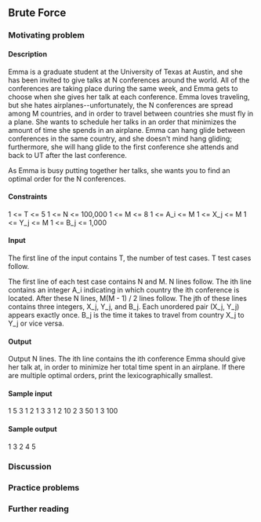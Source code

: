 ## Brute Force

### Motivating problem

#### Description

Emma is a graduate student at the University of Texas at Austin, and she has been invited to give talks at N conferences around the world. All of the conferences are taking place during the same week, and Emma gets to choose when she gives her talk at each conference. Emma loves traveling, but she hates airplanes--unfortunately, the N conferences are spread among M countries, and in order to travel between countries she must fly in a plane. She wants to schedule her talks in an order that minimizes the amount of time she spends in an airplane. Emma can hang glide between conferences in the same country, and she doesn't mind hang gliding; furthermore, she will hang glide to the first conference she attends and back to UT after the last conference.

As Emma is busy putting together her talks, she wants you to find an optimal order for the N conferences.

#### Constraints

1 <= T <= 5
1 <= N <= 100,000
1 <= M <= 8
1 <= A_i <= M
1 <= X_j <= M
1 <= Y_j <= M
1 <= B_j <= 1,000

#### Input

The first line of the input contains T, the number of test cases. T test cases follow.

The first line of each test case contains N and M. N lines follow. The ith line contains an integer A_i indicating in which country the ith conference is located. After these N lines, M(M - 1) / 2 lines follow. The jth of these lines contains three integers, X_j, Y_j, and B_j. Each unordered pair (X_j, Y_j) appears exactly once. B_j is the time it takes to travel from country X_j to Y_j or vice versa.

#### Output

Output N lines. The ith line contains the ith conference Emma should give her talk at, in order to minimize her total time spent in an airplane. If there are multiple optimal orders, print the lexicographically smallest.

#### Sample input

1
5 3
1
2
1
3
3
1 2 10
2 3 50
1 3 100

#### Sample output

1
3
2
4
5

### Discussion



### Practice problems

### Further reading


